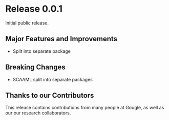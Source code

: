 # Release 0.0.1

Initial public release.

## Major Features and Improvements

* Split into separate package

## Breaking Changes

* SCAAML split into separate packages


## Thanks to our Contributors

This release contains contributions from many people at Google, as well as our
our research collaborators.
